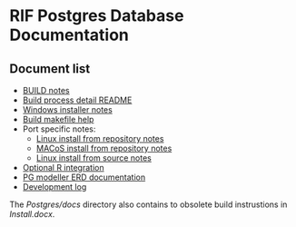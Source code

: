 # RIF Postgres Database Documentation

## Document list

* [BUILD notes](https://github.com/smallAreaHealthStatisticsUnit/rapidInquiryFacility/blob/master/rifDatabase/Postgres/psql_scripts/BUILD.md)
* [Build process detail README](https://github.com/smallAreaHealthStatisticsUnit/rapidInquiryFacility/blob/master/rifDatabase/Postgres/)
* [Windows installer notes](https://github.com/smallAreaHealthStatisticsUnit/rapidInquiryFacility/blob/master/rifDatabase/Postgres/docs/windows.md)
* [Build makefile help](https://github.com/smallAreaHealthStatisticsUnit/rapidInquiryFacility/blob/master/rifDatabase/Postgres/psql_scripts/Make%20Help.md)
* Port specific notes:
  * [Linux install from repository notes](https://github.com/smallAreaHealthStatisticsUnit/rapidInquiryFacility/blob/master/rifDatabase/Postgres/docs/linux_repo.md)
  * [MACoS install from repository notes](https://github.com/smallAreaHealthStatisticsUnit/rapidInquiryFacility/blob/master/rifDatabase/Postgres/docs/macos_repo.md)
  * [Linux install from source notes](https://github.com/smallAreaHealthStatisticsUnit/rapidInquiryFacility/blob/master/rifDatabase/Postgres/docs/linux_source.md)
* [Optional R integration](https://github.com/smallAreaHealthStatisticsUnit/rapidInquiryFacility/blob/master/rifDatabase/Postgres/docs/plr.md)
* [PG modeller ERD documentation](https://github.com/smallAreaHealthStatisticsUnit/rapidInquiryFacility/blob/master/rifDatabase/ERD/)
* [Development log](https://github.com/smallAreaHealthStatisticsUnit/rapidInquiryFacility/blob/master/rifDatabase/Postgres/docs/Database%20Development%20Log.md)

The *Postgres/docs* directory also contains to obsolete build instrustions in *Install.docx*.
